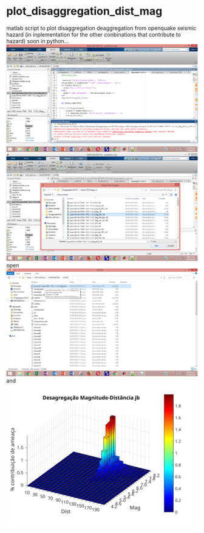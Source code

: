# plot_disaggregation_dist_mag
matlab script to plot disaggregation deaggregation from openquake seismic hazard (in inplementation for the other conbinations that contribute to hazard)
soon in python...
![pnt1](https://github.com/carloder/plot_deaggregation_dist_mag/blob/master/screen/Captura%20de%20pantalla%20(347).png)
![pnt2](https://github.com/carloder/plot_deaggregation_dist_mag/blob/master/screen/Captura%20de%20pantalla%20(346).png)
open
![pnt3](https://github.com/carloder/plot_deaggregation_dist_mag/blob/master/screen/Captura%20de%20pantalla%20(348).png)
and
![pnt4](https://github.com/carloder/plot_deaggregation_dist_mag/blob/master/poe-0.05-mean-PGA--76.5--11.21_Mag_Dist_7.svg)


